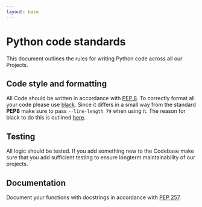 ```yaml
---
layout: base
---
```


# Python code standards

This document outlines the rules for writing Python code across all our Projects.

## Code style and formatting

All Code should be written in accordance with [PEP 8](https://pep8.org/).
To correctly format all your code please use [black](https://github.com/ambv/black). Since it differs in a small way from the standard **PEP8** make sure to pass `--line-length 79` when using it. The reason for black to do this is outlined [here](https://github.com/ambv/black#line-length).

## Testing

All logic should be tested. If you add something new to the Codebase make sure that you add sufficient testing to ensure longterm maintainability of our projects.

## Documentation

Document your functions with docstrings in accordance with [PEP 257](https://www.python.org/dev/peps/pep-0257/).